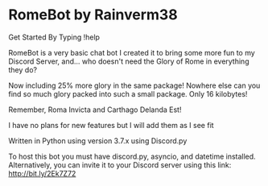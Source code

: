 # RomeBot by Rainverm38
Get Started By Typing !help

RomeBot is a very basic chat bot I created it to bring some more fun to my Discord Server, and... who doesn't need the Glory of Rome in everything they do?

Now including 25% more glory in the same package! Nowhere else can you find so much glory packed into such a small package. Only 16  kilobytes! 

Remember, Roma Invicta and Carthago Delanda Est!

I have no plans for new features but I will add them as I see fit

Written in Python using version 3.7.x using Discord.py

To host this bot you must have discord.py, asyncio, and datetime installed. Alternatively, you can invite it to your Discord server using this link: http://bit.ly/2Ek7Z72
